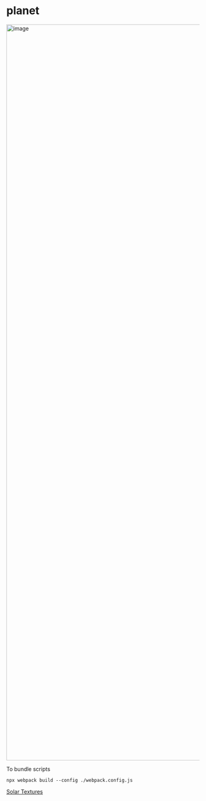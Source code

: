 # planet
<img width="2880" height="1920" alt="image" src="https://github.com/user-attachments/assets/c64a9c30-1da1-4d5b-9fb8-9d054583fd47" />

To bundle scripts
```
npx webpack build --config ./webpack.config.js
```

[Solar Textures](https://www.solarsystemscope.com/textures/)
